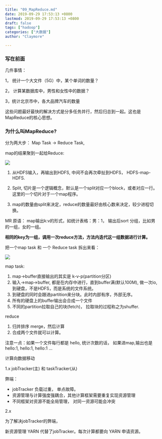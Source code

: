 ```yaml
---
title: "09_MapReduce.md"
date: 2019-09-29 17:53:13 +0800
lastmod: 2019-09-29 17:53:13 +0800
draft: false
tags: ["hadoop"]
categories: ["大数据"]
author: "Claymore"

---
```

### 写在前面

几件事情： 

1， 统计一个大文件（5G）中，某个单词的数量？

2， 计算某数据库中，男性和女性中的数据？

3，统计北京市中，各大品牌汽车的数量

这些问题最好最快的解决方式是分多任务并行，然后归总到一起。这也是MapReduce的核心思想。



### 为什么叫MapReduce?

分为两大步： Map Task -> Reduce Task, 

map的结果聚到一起给Reduce:

![](http://claymore.wang:5000/uploads/big/0aa53ff729d412716281235f0c7922c7.png)

1. 从HDFS输入，再输出到HDFS, 中间不会再次牵扯到HDFS， HDFS-map-HDFS.

2. Split, 切片是一个逻辑概念，默认是一个split对应一个block，或者对应一行。这里的一个切片对于一个map程序。

3. map的数量由split来决定，reduce的数量最好由核心数来决定，较少进程切换。

MR 原语：
map输出k:v的形式，如统计表格：男：1， 输出后sort 分组，比如男的一组，女的一组。

**相同的key为一组，调用一次reduce方法，方法内迭代这一组数据进行计算。**



把一个map task 和 一个 Reduce task 拆出来看：

![](http://claymore.wang:5000/uploads/big/6dab98ba388c374463781455914baf50.png)

map task:

1. map->buffer直接输出的其实是 k-v-p(partition分区)
2. 输入->map->buffer, 都是在内存中进行，直到buffer满(默认100M), 做一次io,到硬盘，不是HDFS，而是系统的文件系统。
3. 到硬盘的同时会跟进partition来分块。此时内部有序，外部无序。
4. 所有的硬盘上的buffer输出会合成一个文件
5. 不同的partition拉取自己的块(fetch)， 拉取块的过程称之为shuffer.

reduce

1. 归并排序 merge，然后计算
2. 合成两个文件就可以计算。



注意一点：如果一个文件每行都是 hello,  统计次数的话， 如果进map,输出也是hello:1, hello:1, hello:1 …



计算向数据移动

1.x  jobTracker(主) 和 taskTracker(从)

弊端： 

* jobTracker 负载过重， 单点故障。
*  资源管理与计算强度强耦合，其他计算框架需要重复实现资源管理
* 不同框架对资源不能全局管理， 对同一资源可能会冲突

2.x

为了解决jobTracker的弊端，

新资源管理 YARN 代替了jobTracker。每次计算都要向 YARN 申请资源。